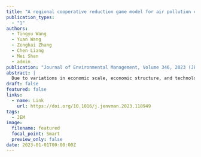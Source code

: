 ```yaml
---
title: "A regional cooperative reduction game model for air pollution control in North China"
publication_types:
  - "1"
authors:
  - Tingyu Wang
  - Yuan Wang
  - Zengkai Zhang
  - Chen Liang
  - Mei Shan
  - admin
publication: "Journal of Environmental Management, Volume 346, 2023 (JEM 2023)"
abstract: |
  Due to variations in economic scale, economic structure, and technological advancement across different Chinese provinces and cities, the cost of air pollution reduction differs significantly. Therefore, the total reduction cost can be decreased by capitalizing on these regional discrepancies in reduction cost to carry out cooperative emission reduction. In this paper, taking NOx reduction in North China as an example, a regional cooperative reduction game (CRG) model was constructed to minimize the total cost of emission reduction while achieving future emission reduction targets. The fair allocation of benefits from cooperation plays a crucial role in motivating regions to participate into the cooperation. A comprehensive mechanism of benefits allocation was proposed to achieve fair transferred compensation. The mechanism combines the consumption responsibility principle based on input-output theory and the Shapley value method based on game theory. Compared to the cost before the optimized collaboration, the CRG model will save 20.36% and 13.71% of the total reduction cost in North China, respectively, under the target of 17.68% NOx reduction by 2025 and 66.44% NOx reduction by 2035 relative to 2020. This method can be employed in other regions to achieve targets for air pollution reduction at minimum cost, and to motivate inter-regional cooperation with this practical and fair way of transferred compensation.
draft: false
featured: false
links:
  - name: Link
    url: https://doi.org/10.1016/j.jenvman.2023.118949
tags:
  - JEM
image:
  filename: featured
  focal_point: Smart
  preview_only: false
date: 2023-01-01T00:00:00Z
---
```

